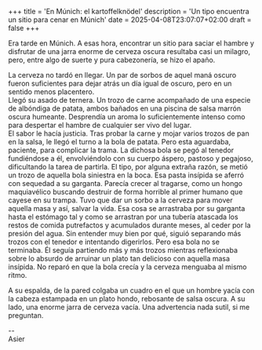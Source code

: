 +++
title = 'En Múnich: el kartoffelknödel'
description = 'Un tipo encuentra un sitio para cenar en Múnich'
date = 2025-04-08T23:07:07+02:00
draft = false
+++

Era tarde en Múnich. A esas hora, encontrar un sitio para saciar el hambre y disfrutar de una jarra enorme de cerveza oscura resultaba casi un milagro, pero, entre algo de suerte y pura cabezonería, se hizo el apaño.

La cerveza no tardó en llegar. Un par de sorbos de aquel maná oscuro fueron suficientes para dejar atrás un día igual de oscuro, pero en un sentido menos placentero.  
Llegó su asado de ternera. Un trozo de carne acompañado de una especie de albóndiga de patata, ambos bañados en una piscina de salsa marrón oscura humeante. Desprendía un aroma lo suficientemente intenso como para despertar el hambre de cualquier ser vivo del lugar.  
El sabor le hacía justicia. Tras probar la carne y mojar varios trozos de pan en la salsa, le llegó el turno a la bola de patata. Pero esta aguardaba, paciente, para complicar la trama. La dichosa bola se pegó al tenedor fundiéndose a él, envolviéndolo con su cuerpo áspero, pastoso y pegajoso, dificultando la tarea de partirla. El tipo, por alguna extraña razón, se metió un trozo de aquella bola siniestra en la boca. Esa pasta insípida se aferró con sequedad a su garganta. Parecía crecer al tragarse, como un hongo maquiavélico buscando destruir de forma horrible al primer humano que cayese en su trampa. Tuvo que dar un sorbo a la cerveza para mover aquella masa y así, salvar la vida. Esa cosa se arrastraba por su garganta hasta el estómago tal y como se arrastran por una tubería atascada los restos de comida putrefactos y acumulados durante meses, al ceder por la presión del agua. Sin entender muy bien por qué, siguió separando más trozos con el tenedor e intentando digerirlos. Pero esa bola no se terminaba. Él seguía partiendo más y más trozos mientras reflexionaba sobre lo absurdo de arruinar un plato tan delicioso con aquella masa insípida. No reparó en que la bola crecía y la cerveza menguaba al mismo ritmo.

A su espalda, de la pared colgaba un cuadro en el que un hombre yacía con la cabeza estampada en un plato hondo, rebosante de salsa oscura. A su lado, una enorme jarra de cerveza vacía. Una advertencia nada sutil, si me preguntan.

--  
Asier
